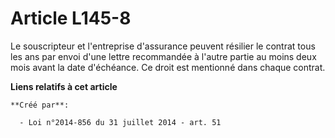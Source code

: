 # Article L145-8

Le souscripteur et l'entreprise d'assurance peuvent résilier le contrat tous les ans par envoi d'une lettre recommandée à
l'autre partie au moins deux mois avant la date d'échéance. Ce droit est mentionné dans chaque contrat.

**Liens relatifs à cet article**

	**Créé par**:

	  - Loi n°2014-856 du 31 juillet 2014 - art. 51
